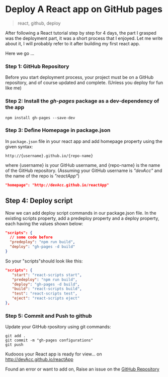 # Deploy A React app on GitHub pages

> react, github, deploy

After following a React tutorial step by step for 4 days, the part I grasped was the deployment part, it was a short process that I enjoyed. Let me write about it, I will probably refer to it after building my first react app.

Here we go ...

### Step 1: GitHub Repository

Before you start deployment process, your project must be on a GitHub repository, and of course updated and complete. (Unless you deploy for fun like me)

### Step 2: Install the *gh-pages* package as a dev-dependency of the app

```shell
npm install gh-pages --save-dev
```

### Step 3: Define Homepage in package.json

In `package.json` file in your react app and add homepage property using the given syntax:

```shell
http://{username}.github.io/{repo-name}
```

where {username} is your GitHub username, and {repo-name} is the name of the GitHub repository. (Assuming your GitHub username is *"devAcc"* and the name of the repo is *"reactApp"*)

```json
"homepage": "http://devAcc.github.io/reactApp"
```

## Step 4: Deploy script

Now we can add deploy script commands in our package.json file. In the existing scripts property, add a predeploy property and a deploy property, each having the values shown below:

```json
"scripts": {
  // some code before
  "predeploy": "npm run build",
  "deploy": "gh-pages -d build"
}
```

So your "scripts"should look like this:

```json
"scripts": {
   "start": "react-scripts start",
   "predeploy": "npm run build",
   "deploy": "gh-pages -d build",
   "build": "react-scripts build",
   "test": "react-scripts test",
   "eject": "react-scripts eject"
},
```

### Step 5: Commit and Push to github

Update your GitHub rpository using git commands:

```shell
git add .
git commit -m "gh-pages configurations"
git push
```

Kudooos your React app is ready for view... on <http://devAcc.github.io/reactApp>


Found an error or want to add on, Raise an issue on the [GitHub Repository](https://github.com/ChrisAchinga/blog/issues)